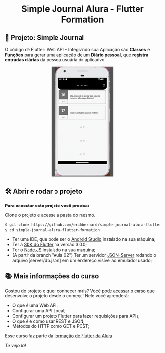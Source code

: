 <h1 align="center">
    <strong>Simple Journal Alura - Flutter Formation</strong>
</h1>

## 🔨 Projeto: Simple Journal

O código de Flutter: Web API - Integrando sua Aplicação são **Classes** e **Funções** para gerar uma aplicação de um **Diário pessoal**, que **registra entradas diárias** da pessoa usuária do aplicativo.

<p align="center">
    <span align="center">
      <img alt="Happy" src="./mobile.gif" height="40%" width="40%">
    </span>
</p>

## 🛠️ Abrir e rodar o projeto

**Para executar este projeto você precisa:**

Clone o projeto e acesse a pasta do mesmo.

```bash
$ git clone https://github.com/erikbernard/simple-journal-alura-flutter-formation.git
$ cd simple-journal-alura-flutter-formation
```

- Ter uma IDE, que pode ser o [Android Studio](https://developer.android.com/) instalado na sua máquina;
- Ter a [SDK do Flutter](https://docs.flutter.dev/get-started/install) na versão 3.0.0;
- Ter o [Node.JS](https://nodejs.org/en/) instalado na sua máquina;
- (A partir da branch "Aula 02") Ter um servidor [JSON-Server](https://www.npmjs.com/package/json-server) rodando o arquivo [server/db.json] em um endereço visível ao emulador usado;

## 📚 Mais informações do curso

Gostou do projeto e quer conhecer mais? Você pode [acessar o curso](https://cursos.alura.com.br/course/flutter-webapi-integrando-aplicacao) que desenvolve o projeto desde o começo! Nele você aprenderá:

- O que é uma Web API;
- Configurar uma API Local;
- Configurar um projeto Flutter para fazer requisições para APIs;
- O que é e como usar REST e JSON;
- Métodos do HTTP como GET e POST;

Esse curso faz parte da [formação de Flutter da Alura](https://cursos.alura.com.br/formacao-flutter)

_Te vejo lá!_
